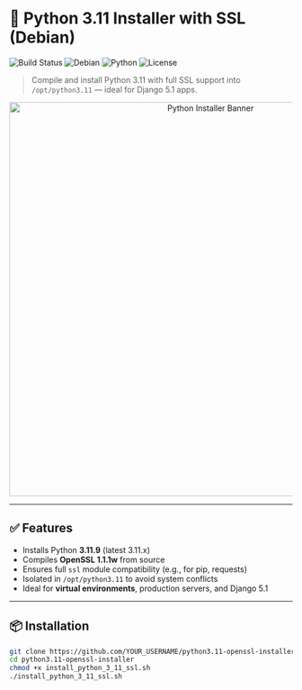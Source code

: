 # 🐍 Python 3.11 Installer with SSL (Debian)

![Build Status](https://img.shields.io/badge/status-tested-green)
![Debian](https://img.shields.io/badge/OS-Debian%2010+-blue)
![Python](https://img.shields.io/badge/Python-3.11.x-important)
![License](https://img.shields.io/badge/license-MIT-brightgreen)

> Compile and install Python 3.11 with full SSL support into `/opt/python3.11` — ideal for Django 5.1 apps.

<p align="center">
  <img src="https://raw.githubusercontent.com/YOUR_USERNAME/python3.11-openssl-installer/main/assets/banner.png" alt="Python Installer Banner" width="700">
</p>

---

## ✅ Features

- Installs Python **3.11.9** (latest 3.11.x)
- Compiles **OpenSSL 1.1.1w** from source
- Ensures full `ssl` module compatibility (e.g., for pip, requests)
- Isolated in `/opt/python3.11` to avoid system conflicts
- Ideal for **virtual environments**, production servers, and Django 5.1

---

## 📦 Installation

```bash
git clone https://github.com/YOUR_USERNAME/python3.11-openssl-installer.git
cd python3.11-openssl-installer
chmod +x install_python_3_11_ssl.sh
./install_python_3_11_ssl.sh
